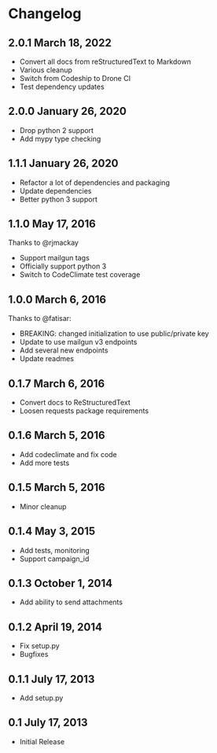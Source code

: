 Changelog
=========

2.0.1 March 18, 2022
--------------------

 - Convert all docs from reStructuredText to Markdown
 - Various cleanup
 - Switch from Codeship to Drone CI
 - Test dependency updates


2.0.0 January 26, 2020
----------------------

 - Drop python 2 support
 - Add mypy type checking

1.1.1 January 26, 2020
----------------------

 - Refactor a lot of dependencies and packaging
 - Update dependencies
 - Better python 3 support

1.1.0 May 17, 2016
------------------

Thanks to @rjmackay

- Support mailgun tags
- Officially support python 3
- Switch to CodeClimate test coverage

1.0.0 March 6, 2016
-------------------

Thanks to @fatisar:

- BREAKING: changed initialization to use public/private key
- Update to use mailgun v3 endpoints
- Add several new endpoints
- Update readmes

0.1.7 March 6, 2016
-------------------

- Convert docs to ReStructuredText
- Loosen requests package requirements

0.1.6 March 5, 2016
-------------------

-  Add codeclimate and fix code
-  Add more tests

0.1.5 March 5, 2016
-------------------

-  Minor cleanup

0.1.4 May 3, 2015
-----------------

-  Add tests, monitoring
-  Support campaign\_id

0.1.3 October 1, 2014
---------------------

-  Add ability to send attachments

0.1.2 April 19, 2014
--------------------

-  Fix setup.py
-  Bugfixes

0.1.1 July 17, 2013
-------------------

-  Add setup.py

0.1 July 17, 2013
-----------------

-  Initial Release

